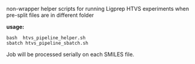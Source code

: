  non-wrapper helper scripts for running Ligprep HTVS experiments when pre-split files are in different folder

**usage:**
```
bash  htvs_pipeline_helper.sh
sbatch htvs_pipeline_sbatch.sh
```

Job will be processed serially on each SMILES file.
